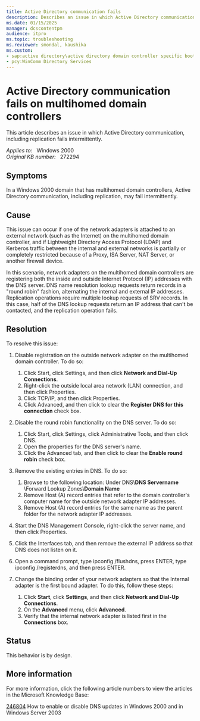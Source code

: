 ```yaml
---
title: Active Directory communication fails
description: Describes an issue in which Active Directory communication, including replication fails intermittently.
ms.date: 01/15/2025
manager: dcscontentpm
audience: itpro
ms.topic: troubleshooting
ms.reviewer: smondal, kaushika
ms.custom:
- sap:active directory\active directory domain controller specific boot failures
- pcy:WinComm Directory Services
---
```

# Active Directory communication fails on multihomed domain controllers

This article describes an issue in which Active Directory communication, including replication fails intermittently.

_Applies to:_ &nbsp; Windows 2000  
_Original KB number:_ &nbsp; 272294

## Symptoms

In a Windows 2000 domain that has multihomed domain controllers, Active Directory communication, including replication, may fail intermittently.

## Cause

This issue can occur if one of the network adapters is attached to an external network (such as the Internet) on the multihomed domain controller, and if Lightweight Directory Access Protocol (LDAP) and Kerberos traffic between the internal and external networks is partially or completely restricted because of a Proxy, ISA Server, NAT Server, or another firewall device.

In this scenario, network adapters on the multihomed domain controllers are registering both the inside and outside Internet Protocol (IP) addresses with the DNS server. DNS name resolution lookup requests return records in a "round robin" fashion, alternating the internal and external IP addresses. Replication operations require multiple lookup requests of SRV records. In this case, half of the DNS lookup requests return an IP address that can't be contacted, and the replication operation fails.

## Resolution

To resolve this issue:

1. Disable registration on the outside network adapter on the multihomed domain controller. To do so:  

      1. Click Start, click Settings, and then click **Network and Dial-Up Connections**.
      2. Right-click the outside local area network (LAN) connection, and then click Properties.
      3. Click TCP/IP, and then click Properties.
      4. Click Advanced, and then click to clear the **Register DNS for this connection** check box.  

2. Disable the round robin functionality on the DNS server. To do so:  

      1. Click Start, click Settings, click Administrative Tools, and then click DNS.
      2. Open the properties for the DNS server's name.
      3. Click the Advanced tab, and then click to clear the **Enable round robin** check box.  

3. Remove the existing entries in DNS. To do so:  

      1. Browse to the following location: Under DNS\\**DNS Servername** \Forward Lookup Zones\\**Domain Name**  
      2. Remove Host (A) record entries that refer to the domain controller's computer name for the outside network adapter IP addresses.
      3. Remove Host (A) record entries for the same name as the parent folder for the network adapter IP addresses.  

4. Start the DNS Management Console, right-click the server name, and then click Properties.
5. Click the Interfaces tab, and then remove the external IP address so that DNS does not listen on it.
6. Open a command prompt, type ipconfig /flushdns, press ENTER, type ipconfig /registerdns, and then press ENTER.
7. Change the binding order of your network adapters so that the Internal adapter is the first bound adapter. To do this, follow these steps:  

      1. Click **Start**, click **Settings**, and then click **Network and Dial-Up Connections**.
      2. On the **Advanced** menu, click **Advanced**.
      3. Verify that the internal network adapter is listed first in the **Connections** box.

## Status

This behavior is by design.  

## More information

For more information, click the following article numbers to view the articles in the Microsoft Knowledge Base:

[246804](https://support.microsoft.com/help/246804) How to enable or disable DNS updates in Windows 2000 and in Windows Server 2003
